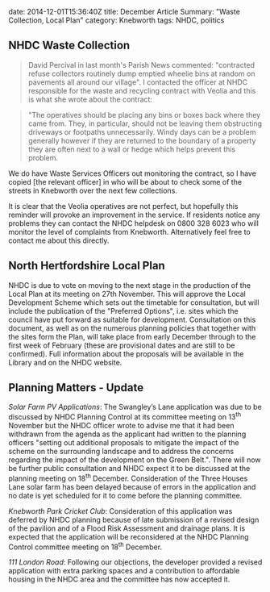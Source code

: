 date: 2014-12-01T15:36:40Ztitle: December ArticleSummary: "Waste Collection, Local Plan"
category: Knebworth
tags: NHDC, politics


## NHDC Waste Collection

> David Percival in last month's Parish News commented: "contracted refuse collectors routinely dump emptied wheelie bins at random on pavements all around our village". I contacted the officer at NHDC responsible for the waste and recycling contract with Veolia and this is what she wrote about the contract:

> "The operatives should be placing any bins or boxes back where they
> came from. They, in particular, should not be leaving them obstructing
> driveways or footpaths unnecessarily. Windy days can be a problem
> generally however if they are returned to the boundary of a property
> they are often next to a wall or hedge which helps prevent this
> problem.  

We do have Waste Services Officers out monitoring the contract, so I
have copied \[the relevant officer\] in who will be about to check some
of the streets in Knebworth over the next few collections.

It is clear that the Veolia operatives are not perfect, but hopefully
this reminder will provoke an improvement in the service. If residents
notice any problems they can contact the NHDC helpdesk on 0800 328 6023
who will monitor the level of complaints from Knebworth. Alternatively
feel free to contact me about this directly.

## North Hertfordshire Local Plan

NHDC is due to vote on moving to the next stage in the production of the
Local Plan at its meeting on 27th November. This will approve the Local
Development Scheme which sets out the timetable for consultation, but
will include the publication of the "Preferred Options", i.e. sites
which the council have put forward as suitable for development.
Consultation on this document, as well as on the numerous planning
policies that together with the sites form the Plan, will take place
from early December through to the first week of February (these are
provisional dates and are still to be confirmed). Full information about
the proposals will be available in the Library and on the NHDC website.

## Planning Matters - Update

*Solar Farm PV Applications*: The Swangley’s Lane application was due to
be discussed by NHDC Planning Control at its committee meeting on
13<sup>th</sup> November but the NHDC officer wrote to advise me that it
had been withdrawn from the agenda as the applicant had written to the
planning officers "setting out additional proposals to mitigate the
impact of the scheme on the surrounding landscape and to address the
concerns regarding the impact of the development on the Green Belt.".
There will now be further public consultation and NHDC expect it to be
discussed at the planning meeting on 18<sup>th</sup> December.
Consideration of the Three Houses Lane solar farm has been delayed
because of errors in the application and no date is yet scheduled for it
to come before the planning committee.

*Knebworth Park Cricket Club*: Consideration of this application was
deferred by NHDC planning because of late submission of a revised design
of the pavilion and of a Flood Risk Assessment and drainage plans. It is
expected that the application will be reconsidered at the NHDC Planning
Control committee meeting on 18<sup>th</sup> December.

*111 London Road*: Following our objections, the developer provided a
revised application with extra parking spaces and a contribution to
affordable housing in the NHDC area and the committee has now accepted
it.
